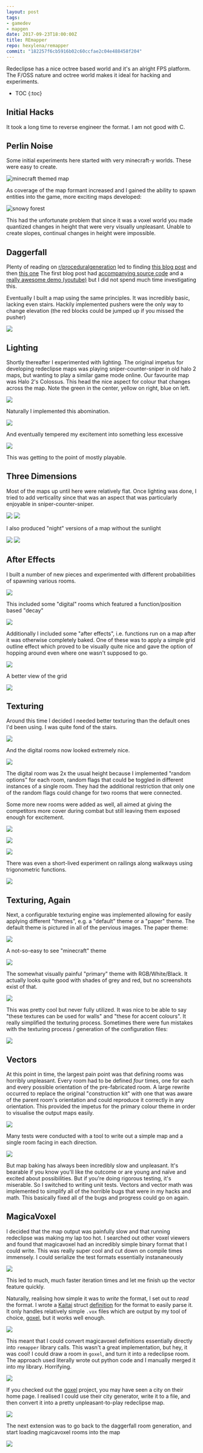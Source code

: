 ```yaml
---
layout: post
tags:
- gamedev
- mapgen
date: 2017-09-23T18:00:00Z
title: REmapper
repo: hexylena/remapper
commit: "182257f6cb5916b02c60ccfae2c04e488458f204"
---
```


Redeclipse has a nice octree based world and it's an alright FPS platform. The
F/OSS nature and octree world makes it ideal for hacking and experiments.

* TOC
{:toc}

## Initial Hacks

It took a long time to reverse engineer the format. I am not good with C.

## Perlin Noise

Some initial experiments here started with very minecraft-y worlds. These were easy to create.

![minecraft themed map](/assets/img/remapper/random.png)

As coverage of the map formant increased and I gained the ability to spawn entities into the game, more exciting maps
developed:

![snowy forest](/assets/img/remapper/trollskogen-big.png)

This had the unfortunate problem that since it was a voxel world you made quantized changes in height that were very
visually unpleasant. Unable to create slopes, continual changes in height were impossible.

## Daggerfall

Plenty of reading on [r/proceduralgeneration](https://reddit.com/r/proceduralgeneration) led to finding [this blog
post](https://web.archive.org/web/20160925032456/http://blog.elysianlegends.com/?p=11) and then [this
one](https://gamedevelopment.tutsplus.com/tutorials/bake-your-own-3d-dungeons-with-procedural-recipes--gamedev-14360)
The first blog post had [accompanying source code](https://github.com/DMeville/Unity3d-Dungeon-Generator) and a [really
awesome demo (youtube)](https://www.youtube.com/watch?v=0YXoq12Devw) but I did not spend much time investigating this.

Eventually I built a map using the same principles. It was incredibly basic, lacking even stairs. Hackily implemented
pushers were the only way to change elevation (the red blocks could be jumped up if you missed the pusher)

![](/assets/img/remapper/hxr-2-sandvika.png)

## Lighting

Shortly thereafter I experimented with lighting. The original impetus for developing redeclipse maps was playing
sniper-counter-sniper in old halo 2 maps, but wanting to play a similar game mode online. Our favourite map was Halo 2's
Colossus. This head the nice aspect for colour that changes across the map. Note the green in the center, yellow on
right, blue on left.

![](/assets/img/remapper/maxresdefault.jpg)

Naturally I implemented this abomination.

![](/assets/img/remapper/bergen-big.png)

And eventually tempered my excitement into something less excessive

![](/assets/img/remapper/fjell-big.png)

This was getting to the point of mostly playable.

## Three Dimensions

Most of the maps up until here were relatively flat. Once lighting was done, I tried to add verticality since that was
an aspect that was particularly enjoyable in sniper-counter-sniper.

![](/assets/img/remapper/lillehammer-day-1.png)
![](/assets/img/remapper/lillehammer-day-2.png)

I also produced "night" versions of a map without the sunlight

![](/assets/img/remapper/lillehammer-night-1.png)
![](/assets/img/remapper/lillehammer-night-2.png)

## After Effects

I built a number of new pieces and experimented with different probabilities of spawning various rooms.

![](/assets/img/remapper/hxr-3-auesøya.png)

This included some "digital" rooms which featured a function/position based "decay"

![](/assets/img/remapper/digital.png)

Additionally I included some "after effects", i.e. functions run on a map after it was otherwise completely baked. One
of these was to apply a simple grid outline effect which proved to be visually quite nice and gave the option of hopping
around even where one wasn't supposed to go.

![](/assets/img/remapper/hxr-4-straumsvik.screenshot.png)

A better view of the grid

![](/assets/img/remapper/grid.png)

## Texturing

Around this time I decided I needed better texturing than the default ones I'd been using. I was quite fond of the
stairs.

![](/assets/img/remapper/Utvalg_220.png)

And the digital rooms now looked extremely nice.

![](/assets/img/remapper/Utvalg_221.png)

The digital room was 2x the usual height because I implemented "random options" for each room, random flags that could
be toggled in different instances of a single room. They had the additional restriction that only one of the random
flags could change for two rooms that were connected.

Some more new rooms were added as well, all aimed at giving the competitors more cover during combat but still leaving
them exposed enough for excitement.

![](/assets/img/remapper/ring.png)

![](/assets/img/remapper/Utvalg_222.png)

![](/assets/img/remapper/Utvalg_223.png)

There was even a short-lived experiment on railings along walkways using trigonometric functions.

![](/assets/img/remapper/Utvalg_224.png)


## Texturing, Again

Next, a configurable texturing engine was implemented allowing for easily applying different "themes", e.g. a "default"
theme or a "paper" theme. The default theme is pictured in all of the pervious images. The paper theme:

![](/assets/img/remapper/Utvalg_157.png)

A not-so-easy to see "minecraft" theme

![](/assets/img/remapper/hxr-6-mc1.png)

The somewhat visually painful "primary" theme with RGB/White/Black. It actually looks quite good with shades of grey and
red, but no screenshots exist of that.

![](/assets/img/remapper/Utvalg_186.png)

This was pretty cool but never fully utilized. It was nice to be able to say "these textures can be used for walls" and
"these for accent colours". It really simplified the texturing process. Sometimes there were fun mistakes with the
texturing process / generation of the configuration files:

![](/assets/img/remapper/Utvalg_156.png)

## Vectors

At this point in time, the largest pain point was that defining rooms was horribly unpleasant. Every room had to be
defined *four* times, one for each and every possible orientation of the pre-fabricated room. A large rewrite occurred
to replace the original "construction kit" with one that was aware of the parent room's orientation and could reproduce
it correctly in any orientation. This provided the impetus for the primary colour theme in order to visualise the output
maps easily.

![](/assets/img/remapper/Utvalg_185.png)

Many tests were conducted with a tool to write out a simple map and a single room facing in each direction.

![](/assets/img/remapper/Utvalg_186.png)

But map baking has always been incredibly slow and unpleasant. It's bearable if you know you'll like the outcome or are
young and naïve and excited about possibilities. But if you're doing rigorous testing, it's miserable. So I switched to
writing unit tests. Vectors and vector math was implemented to simplify all of the horrible bugs that were in my hacks
and math. This basically fixed all of the bugs and progress could go on again.

## MagicaVoxel

I decided that the map output was painfully slow and that running redeclipse was making my lap too hot. I searched out
other voxel viewers and found that magicavoxel had an incredibly simple binary format that I could write. This was
really super cool and cut down on compile times immensely. I could serialize the test formats essentially instananeously

![](/assets/img/remapper/Utvalg_194.png)

This led to much, much faster iteration times and let me finish up the vector feature quickly.

Naturally, realising how simple it was to *write* the format, I set out to *read* the format. I wrote a [Kaitai](http://kaitai.io/) struct
[definition](https://github.com/hexylena/remapper/blob/98b0ef35fca824890d97ff36853b87114db726e3/redeclipse/magicavoxel/magicavoxel.ksy)
for the format to easily parse it. It only handles relatively simple `.vox` files which are output by my tool of choice,
[goxel](https://github.com/guillaumechereau/goxel), but it works well enough.

![](/assets/img/remapper/Utvalg_218.png)

This meant that I could convert magicavoxel definitions essentially directly into `remapper` library calls. This wasn't
a great implementation, but hey, it was cool! I could draw a room in `goxel`, and turn it into a redeclipse room. The
approach used literally wrote out python code and I manually merged it into my library. Horrifying.

![](/assets/img/remapper/Utvalg_195.png)

If you checked out the [goxel](https://github.com/guillaumechereau/goxel) project, you may have seen a city on their
home page. I realised I could use their city generator, write it to a file, and then convert it into a pretty
unpleasant-to-play redeclipse map.

![](/assets/img/remapper/Utvalg_198.png)

The next extension was to go back to the daggerfall room generation, and start loading magicavoxel rooms into the map

![](/assets/img/remapper/Utvalg_217.png)
